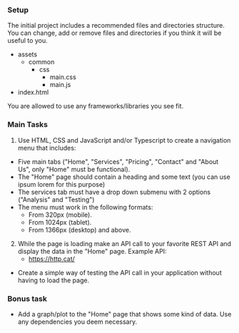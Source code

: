 ### Setup

The initial project includes a recommended files and directories structure. You can change, add or remove files and directories if you think it will be useful to you.

-   assets
    -   common
        -   css
            -   main.css
            -   main.js
-   index.html

You are allowed to use any frameworks/libraries you see fit.

### Main Tasks

 1. Use HTML, CSS and JavaScript and/or Typescript to create a navigation menu that includes:
-   Five main tabs ("Home", "Services", "Pricing", "Contact" and "About Us", only "Home" must be functional).
- 	The "Home" page should contain a heading and some text (you can use ipsum lorem for this purpose)
-   The services tab must have a drop down submenu with 2 options ("Analysis" and "Testing")
-   The menu must work in the following formats:
    -   From 320px (mobile).
    -   From 1024px (tablet).
    -   From 1366px (desktop) and above.

2. While the page is loading make an API call to your favorite REST API and display the data in the "Home" page. Example API:
	- https://http.cat/
- Create a simple way of testing the API call in your application without having to load the page.

### Bonus task
- Add a graph/plot to the "Home" page that shows some kind of data. Use any dependencies you deem necessary.



